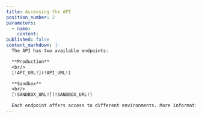 ```yaml
---
title: Accessing the API
position_number: 2
parameters:
  - name:
    content:
published: false
content_markdown: |-
  The API has two available endpoints:

  **Production**
  <br/>
  [!API_URL!](!API_URL!)

  **Sandbox**
  <br/>
  [!SANDBOX_URL!](!SANDBOX_URL!)

  Each endpoint offers access to different environments. More information on the [Sandbox environment](/#documentationsandbox) available below.
---
```

